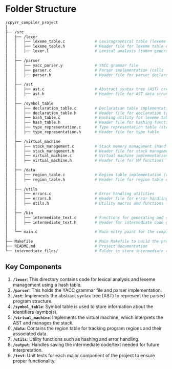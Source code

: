 # Folder Structure

```bash
/cpyrr_compiler_project
│
├── /src
│   ├── /lexer
│   │   ├── lexeme_table.c             # Lexicographical table (lexeme storage, hash table implementation)
│   │   ├── lexeme_table.h             # Header file for lexeme table definitions
│   │   ├── lexer.l                    # Lexical analysis (token generation and lexeme identification)
│   │
│   ├── /parser
│   │   ├── yacc_parser.y              # YACC grammar file
│   │   ├── parser.c                   # Parser implementation (calls lexing functions and constructs AST)
│   │   ├── parser.h                   # Header file for parser declarations
│   │
│   ├── /ast
│   │   ├── ast.c                      # Abstract syntax tree (AST) creation and manipulation
│   │   ├── ast.h                      # Header file for AST data structures and functions
│   │
│   ├── /symbol_table
│   │   ├── declaration_table.c        # Declaration table implementation (for types, variables, functions)
│   │   ├── declaration_table.h        # Header file for declaration table definitions
│   │   ├── hash_table.c               # Hashing utility for lexeme table
│   │   ├── hash_table.h               # Header file for hashing functions
│   │   ├── type_representation.c      # Type representation table (structures, arrays, functions)
│   │   ├── type_representation.h      # Header file for type table
│   │
│   ├── /virtual_machine
│   │   ├── stack_management.c         # Stack memory management (handling dynamic/static chaining)
│   │   ├── stack_management.h         # Header file for stack management functions
│   │   ├── virtual_machine.c          # Virtual machine implementation (interprets AST)
│   │   ├── virtual_machine.h          # Header file for VM functions
│   │
│   ├── /data
│   │   ├── region_table.c             # Region table implementation (region size, nesting, AST pointers)
│   │   ├── region_table.h             # Header file for region table definitions
│   │
│   ├── /utils
│   │   ├── errors.c                   # Error handling utilities
│   │   ├── errors.h                   # Header file for error handling
│   │   ├── utils.h                    # Utility macros and functions (NULL_VALUE definition)
│   │
│   ├── /bin
│   │   ├── intermediate_text.c        # Functions for generating and saving intermediate code
│   │   ├── intermediate_text.h        # Header for intermediate code generation
│   │
│   └── main.c                         # Main entry point for the compiler
│
├── Makefile                           # Main Makefile to build the project
├── README.md                          # Project documentation
└── intermediate_files/                # Folder to store intermediate representation files for later interpretation
```

## Key Components

1. **`/lexer`**: This directory contains code for lexical analysis and lexeme management using a hash table.
2. **`/parser`**: This holds the YACC grammar file and parser implementation.
3. **`/ast`**: Implements the abstract syntax tree (AST) to represent the parsed program structure.
4. **`/symbol_table`**: Symbol table is used to store information about the identifiers (symbols).
5. **`/virtual_machine`**: Implements the virtual machine, which interprets the AST and manages the stack.
6. **`/data`**: Contains the region table for tracking program regions and their associated data.
7. **`/utils`**: Utility functions such as hashing and error handling.
8. **`/output`**: Handles saving the intermediate code/text needed for future interpretation.
9. **`/test`**: Unit tests for each major component of the project to ensure proper functionality.

